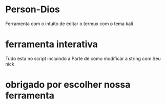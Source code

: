 # Person-Dios

Ferramenta com o intuito de editar o termux com o tema kali

# ferramenta interativa

Tudo esta no script incluindo a
Parte de como modificar a string com
Seu nick

# obrigado por escolher nossa ferramenta
